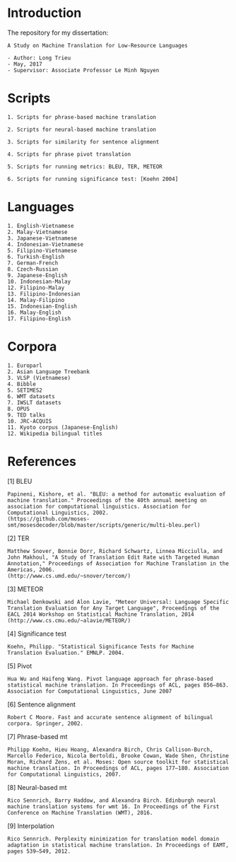 # Introduction

The repository for my dissertation:

    A Study on Machine Translation for Low-Resource Languages

    - Author: Long Trieu
    - May, 2017
    - Supervisor: Associate Professor Le Minh Nguyen


# Scripts

    1. Scripts for phrase-based machine translation
    
    2. Scripts for neural-based machine translation
    
    3. Scripts for similarity for sentence alignment
    
    4. Scripts for phrase pivot translation

    5. Scripts for running metrics: BLEU, TER, METEOR

    6. Scripts for running significance test: [Koehn 2004]


# Languages

    1. English-Vietnamese
    2. Malay-Vietnamese
    3. Japanese-Vietnamese
    4. Indonesian-Vietnamese
    5. Filipino-Vietnamese
    6. Turkish-English
    7. German-French
    8. Czech-Russian
    9. Japanese-English
    10. Indonesian-Malay
    12. Filipino-Malay
    13. Filipino-Indonesian
    14. Malay-Filipino
    15. Indonesian-English
    16. Malay-English
    17. Filipino-English
    

# Corpora

    1. Europarl
    2. Asian Language Treebank
    3. VLSP (Vietnamese)
    4. Bibble
    5. SETIMES2
    6. WMT datasets
    7. IWSLT datasets
    8. OPUS
    9. TED talks
    10. JRC-ACQUIS
    11. Kyoto corpus (Japanese-English)
    12. Wikipedia bilingual titles

# References

[1] BLEU

    Papineni, Kishore, et al. "BLEU: a method for automatic evaluation of machine translation." Proceedings of the 40th annual meeting on association for computational linguistics. Association for Computational Linguistics, 2002.
    (https://github.com/moses-smt/mosesdecoder/blob/master/scripts/generic/multi-bleu.perl)

[2] TER
    
    Matthew Snover, Bonnie Dorr, Richard Schwartz, Linnea Micciulla, and John Makhoul, "A Study of Translation Edit Rate with Targeted Human Annotation," Proceedings of Association for Machine Translation in the Americas, 2006.
    (http://www.cs.umd.edu/~snover/tercom/)

[3] METEOR

    Michael Denkowski and Alon Lavie, "Meteor Universal: Language Specific Translation Evaluation for Any Target Language", Proceedings of the EACL 2014 Workshop on Statistical Machine Translation, 2014
    (http://www.cs.cmu.edu/~alavie/METEOR/)

[4] Significance test
    
    Koehn, Philipp. "Statistical Significance Tests for Machine Translation Evaluation." EMNLP. 2004.

[5] Pivot

    Hua Wu and Haifeng Wang. Pivot language approach for phrase-based statistical machine translation. In Proceedings of ACL, pages 856–863. Association for Computational Linguistics, June 2007

[6] Sentence alignment

    Robert C Moore. Fast and accurate sentence alignment of bilingual corpora. Springer, 2002.

[7] Phrase-based mt

    Philipp Koehn, Hieu Hoang, Alexandra Birch, Chris Callison-Burch, Marcello Federico, Nicola Bertoldi, Brooke Cowan, Wade Shen, Christine Moran, Richard Zens, et al. Moses: Open source toolkit for statistical machine translation. In Proceedings of ACL, pages 177–180. Association for Computational Linguistics, 2007.

[8] Neural-based mt

    Rico Sennrich, Barry Haddow, and Alexandra Birch. Edinburgh neural machine translation systems for wmt 16. In Proceedings of the First Conference on Machine Translation (WMT), 2016.

[9] Interpolation

    Rico Sennrich. Perplexity minimization for translation model domain adaptation in statistical machine translation. In Proceedings of EAMT, pages 539–549, 2012.




